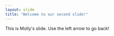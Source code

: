 ```yaml
---
layout: slide
title: "Welcome to our second slide!"
---
```

This is Molly's slide.
Use the left arrow to go back!